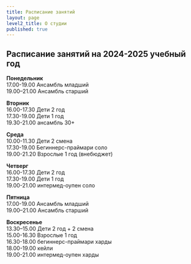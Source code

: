 ```yaml
---
title: Расписание занятий
layout: page
level2_title: О студии
published: true
---
```


## Расписание занятий на 2024-2025 учебный год

**Понедельник**  
17.00-19.00 Ансамбль младший         
19.00–21.00 Ансамбль старший    

**Вторник**    
16.00-17.30 Дети 2 год     
17.30-19.00 Дети 1 год  
19.30-21.00 ансамбль 30+   

**Среда**  
10.00-11.30 Дети 2 смена   
17.30-19.00 Бегиннерс-праймари соло      
19.00-21.20 Взрослые 1 год (внебюджет)   
    
**Четверг**  
16.00-17.30 Дети 2 год      
17.30-19.00 Дети 1 год           
19.00-21.00 интермед-оупен соло  

**Пятница**  
17.00-19.00 Ансамбль младший           
19.00–21.00 Ансамбль старший      


**Воскресенье**   
13.30–15.00 Дети 2 год + 2 смена   
15.00-16.30 Взрослые 1 год    
16.30-18.00 бегиннерс-праймари харды   
18.00-19.00 кейли   
19.00-21.00 интермед-оупен харды
